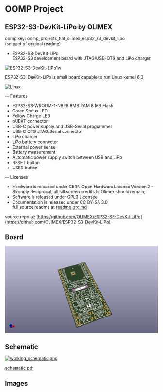 # OOMP Project  
## ESP32-S3-DevKit-LiPo  by OLIMEX  
  
oomp key: oomp_projects_flat_olimex_esp32_s3_devkit_lipo  
(snippet of original readme)  
  
- ESP32-S3-DevKit-LiPo  
ESP32-S3 development board with JTAG/USB-OTG and LiPo charger  
  
![ESP32-S3-DevKit-LiPo1w](DOCUMENTS/ESP32-S3-DevKit-LiPo1w.jpg)  
  
ESP32-S3-DevKit-LiPo is small board capable to run Linux kernel 6.3  
  
![Linux](DOCUMENTS/Linux.png)  
  
-- Features  
  
* ESP32-S3-WROOM-1-N8R8 8MB RAM 8 MB Flash  
* Green Status LED  
* Yellow Charge LED  
* pUEXT connector  
* USB-C power supply and USB-Serial programmer  
* USB-C OTG JTAG/Serial connector  
* LiPo charger  
* LiPo battery connector  
* External power sense  
* Battery measurement  
* Automatic power supply switch between USB and LiPo  
* RESET button  
* USER button  
  
-- Licenses  
  
* Hardware is released under CERN Open Hardware Licence Version 2 - Strongly Reciprocal, all silkscreen credits to Olimex should remain;  
* Software is released under GPL3 Licensee  
* Documentation is released under CC BY-SA 3.0  
  full source readme at [readme_src.md](readme_src.md)  
  
source repo at: [https://github.com/OLIMEX/ESP32-S3-DevKit-LiPo](https://github.com/OLIMEX/ESP32-S3-DevKit-LiPo)  
## Board  
  
[![working_3d.png](working_3d_600.png)](working_3d.png)  
## Schematic  
  
[![working_schematic.png](working_schematic_600.png)](working_schematic.png)  
  
[schematic pdf](working_schematic.pdf)  
## Images  
